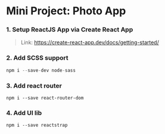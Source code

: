 # Mini Project: Photo App

### 1. Setup ReactJS App via Create React App

> Link: https://create-react-app.dev/docs/getting-started/

### 2. Add SCSS support

```js
npm i --save-dev node-sass
```

### 3. Add react router

```
npm i --save react-router-dom
```

### 4. Add UI lib

```
npm i --save reactstrap
```
